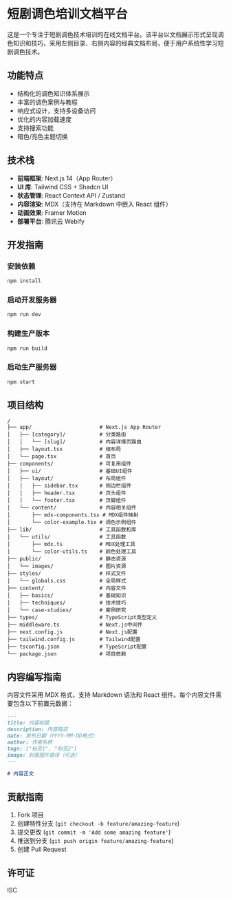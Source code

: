 # 短剧调色培训文档平台

这是一个专注于短剧调色技术培训的在线文档平台。该平台以文档展示形式呈现调色知识和技巧，采用左侧目录、右侧内容的经典文档布局，便于用户系统性学习短剧调色技术。

## 功能特点

- 结构化的调色知识体系展示
- 丰富的调色案例与教程
- 响应式设计，支持多设备访问
- 优化的内容加载速度
- 支持搜索功能
- 暗色/亮色主题切换

## 技术栈

- **前端框架**: Next.js 14（App Router）
- **UI 库**: Tailwind CSS + Shadcn UI
- **状态管理**: React Context API / Zustand
- **内容渲染**: MDX（支持在 Markdown 中嵌入 React 组件）
- **动画效果**: Framer Motion
- **部署平台**: 腾讯云 Webify

## 开发指南

### 安装依赖

```bash
npm install
```

### 启动开发服务器

```bash
npm run dev
```

### 构建生产版本

```bash
npm run build
```

### 启动生产服务器

```bash
npm start
```

## 项目结构

```
/
├── app/                      # Next.js App Router
│   ├── [category]/           # 分类路由
│   │   └── [slug]/           # 内容详情页路由
│   ├── layout.tsx            # 根布局
│   └── page.tsx              # 首页
├── components/               # 可复用组件
│   ├── ui/                   # 基础UI组件
│   ├── layout/               # 布局组件
│   │   ├── sidebar.tsx       # 侧边栏组件
│   │   ├── header.tsx        # 页头组件
│   │   └── footer.tsx        # 页脚组件
│   └── content/              # 内容相关组件
│       ├── mdx-components.tsx # MDX组件映射
│       └── color-example.tsx # 调色示例组件
├── lib/                      # 工具函数和库
│   └── utils/                # 工具函数
│       ├── mdx.ts            # MDX处理工具
│       └── color-utils.ts    # 颜色处理工具
├── public/                   # 静态资源
│   └── images/               # 图片资源
├── styles/                   # 样式文件
│   └── globals.css           # 全局样式
├── content/                  # 内容文件
│   ├── basics/               # 基础知识
│   ├── techniques/           # 技术技巧
│   └── case-studies/         # 案例研究
├── types/                    # TypeScript类型定义
├── middleware.ts             # Next.js中间件
├── next.config.js            # Next.js配置
├── tailwind.config.js        # Tailwind配置
├── tsconfig.json             # TypeScript配置
└── package.json              # 项目依赖
```

## 内容编写指南

内容文件采用 MDX 格式，支持 Markdown 语法和 React 组件。每个内容文件需要包含以下前置元数据：

```md
---
title: 内容标题
description: 内容描述
date: 发布日期（YYYY-MM-DD格式）
author: 作者名称
tags: ["标签1", "标签2"]
image: 封面图片路径（可选）
---

# 内容正文
```

## 贡献指南

1. Fork 项目
2. 创建特性分支 (`git checkout -b feature/amazing-feature`)
3. 提交更改 (`git commit -m 'Add some amazing feature'`)
4. 推送到分支 (`git push origin feature/amazing-feature`)
5. 创建 Pull Request

## 许可证

ISC
